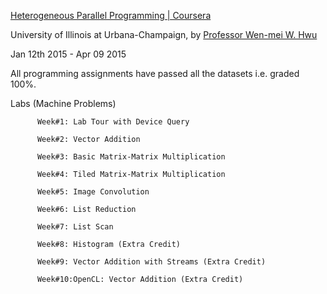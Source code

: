 [Heterogeneous Parallel Programming | Coursera ](https://www.coursera.org/course/hetero) 

University of Illinois at Urbana-Champaign, by [Professor Wen-mei W. Hwu](https://www.ece.illinois.edu/directory/profile/w-hwu) 

Jan 12th 2015 - Apr 09 2015

All programming assignments have passed all the datasets i.e. graded 100%.

Labs (Machine Problems)

          Week#1: Lab Tour with Device Query
          
          Week#2: Vector Addition
          
          Week#3: Basic Matrix-Matrix Multiplication
          
          Week#4: Tiled Matrix-Matrix Multiplication
          
          Week#5: Image Convolution
          
          Week#6: List Reduction
          
          Week#7: List Scan
          
          Week#8: Histogram (Extra Credit)
          
          Week#9: Vector Addition with Streams (Extra Credit)
          
          Week#10:OpenCL: Vector Addition (Extra Credit)

